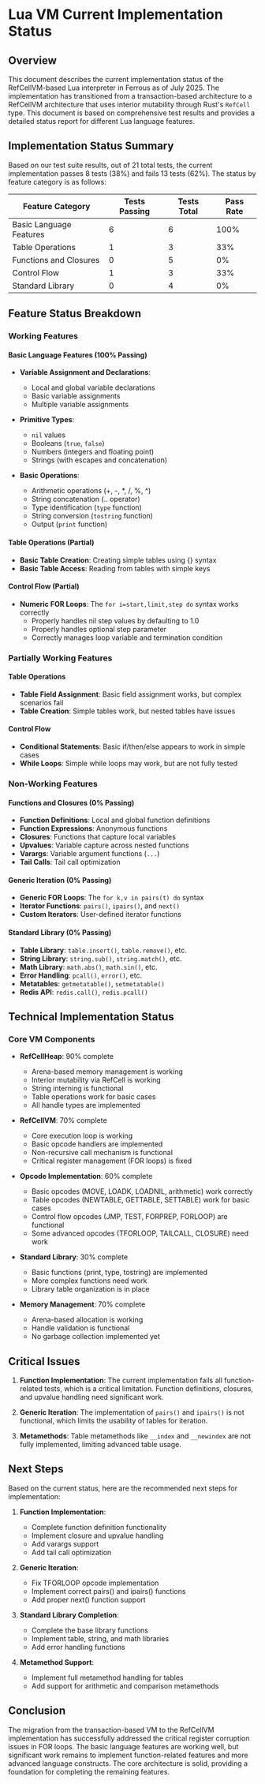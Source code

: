 # Lua VM Current Implementation Status

## Overview

This document describes the current implementation status of the RefCellVM-based Lua interpreter in Ferrous as of July 2025. The implementation has transitioned from a transaction-based architecture to a RefCellVM architecture that uses interior mutability through Rust's `RefCell` type. This document is based on comprehensive test results and provides a detailed status report for different Lua language features.

## Implementation Status Summary

Based on our test suite results, out of 21 total tests, the current implementation passes 8 tests (38%) and fails 13 tests (62%). The status by feature category is as follows:

| Feature Category | Tests Passing | Tests Total | Pass Rate |
|------------------|---------------|-------------|-----------|
| Basic Language Features | 6 | 6 | 100% |
| Table Operations | 1 | 3 | 33% |
| Functions and Closures | 0 | 5 | 0% |
| Control Flow | 1 | 3 | 33% |
| Standard Library | 0 | 4 | 0% |

## Feature Status Breakdown

### Working Features

#### Basic Language Features (100% Passing)

- **Variable Assignment and Declarations**:
  - Local and global variable declarations
  - Basic variable assignments
  - Multiple variable assignments

- **Primitive Types**:
  - `nil` values
  - Booleans (`true`, `false`)
  - Numbers (integers and floating point)
  - Strings (with escapes and concatenation)

- **Basic Operations**:
  - Arithmetic operations (+, -, *, /, %, ^)
  - String concatenation (.. operator)
  - Type identification (`type` function)
  - String conversion (`tostring` function)
  - Output (`print` function)

#### Table Operations (Partial)

- **Basic Table Creation**: Creating simple tables using {} syntax
- **Basic Table Access**: Reading from tables with simple keys

#### Control Flow (Partial)

- **Numeric FOR Loops**: The `for i=start,limit,step do` syntax works correctly
  - Properly handles nil step values by defaulting to 1.0
  - Properly handles optional step parameter
  - Correctly manages loop variable and termination condition

### Partially Working Features

#### Table Operations

- **Table Field Assignment**: Basic field assignment works, but complex scenarios fail
- **Table Creation**: Simple tables work, but nested tables have issues

#### Control Flow

- **Conditional Statements**: Basic if/then/else appears to work in simple cases
- **While Loops**: Simple while loops may work, but are not fully tested

### Non-Working Features

#### Functions and Closures (0% Passing)

- **Function Definitions**: Local and global function definitions
- **Function Expressions**: Anonymous functions
- **Closures**: Functions that capture local variables
- **Upvalues**: Variable capture across nested functions
- **Varargs**: Variable argument functions (`...`)
- **Tail Calls**: Tail call optimization

#### Generic Iteration (0% Passing)

- **Generic FOR Loops**: The `for k,v in pairs(t) do` syntax
- **Iterator Functions**: `pairs()`, `ipairs()`, and `next()`
- **Custom Iterators**: User-defined iterator functions

#### Standard Library (0% Passing)

- **Table Library**: `table.insert()`, `table.remove()`, etc.
- **String Library**: `string.sub()`, `string.match()`, etc.
- **Math Library**: `math.abs()`, `math.sin()`, etc.
- **Error Handling**: `pcall()`, `error()`, etc.
- **Metatables**: `getmetatable()`, `setmetatable()`
- **Redis API**: `redis.call()`, `redis.pcall()`

## Technical Implementation Status

### Core VM Components

- **RefCellHeap**: 90% complete
  - Arena-based memory management is working
  - Interior mutability via RefCell is working
  - String interning is functional
  - Table operations work for basic cases
  - All handle types are implemented

- **RefCellVM**: 70% complete
  - Core execution loop is working
  - Basic opcode handlers are implemented
  - Non-recursive call mechanism is functional
  - Critical register management (FOR loops) is fixed

- **Opcode Implementation**: 60% complete
  - Basic opcodes (MOVE, LOADK, LOADNIL, arithmetic) work correctly
  - Table opcodes (NEWTABLE, GETTABLE, SETTABLE) work for basic cases
  - Control flow opcodes (JMP, TEST, FORPREP, FORLOOP) are functional
  - Some advanced opcodes (TFORLOOP, TAILCALL, CLOSURE) need work

- **Standard Library**: 30% complete
  - Basic functions (print, type, tostring) are implemented
  - More complex functions need work
  - Library table organization is in place

- **Memory Management**: 70% complete
  - Arena-based allocation is working
  - Handle validation is functional
  - No garbage collection implemented yet

## Critical Issues

1. **Function Implementation**: The current implementation fails all function-related tests, which is a critical limitation. Function definitions, closures, and upvalue handling need significant work.

2. **Generic Iteration**: The implementation of `pairs()` and `ipairs()` is not functional, which limits the usability of tables for iteration.

3. **Metamethods**: Table metamethods like `__index` and `__newindex` are not fully implemented, limiting advanced table usage.

## Next Steps

Based on the current status, here are the recommended next steps for implementation:

1. **Function Implementation**: 
   - Complete function definition functionality
   - Implement closure and upvalue handling
   - Add varargs support
   - Add tail call optimization

2. **Generic Iteration**:
   - Fix TFORLOOP opcode implementation
   - Implement correct pairs() and ipairs() functions
   - Add proper next() function support

3. **Standard Library Completion**:
   - Complete the base library functions
   - Implement table, string, and math libraries
   - Add error handling functions

4. **Metamethod Support**:
   - Implement full metamethod handling for tables
   - Add support for arithmetic and comparison metamethods

## Conclusion

The migration from the transaction-based VM to the RefCellVM implementation has successfully addressed the critical register corruption issues in FOR loops. The basic language features are working well, but significant work remains to implement function-related features and more advanced language constructs. The core architecture is solid, providing a foundation for completing the remaining features.